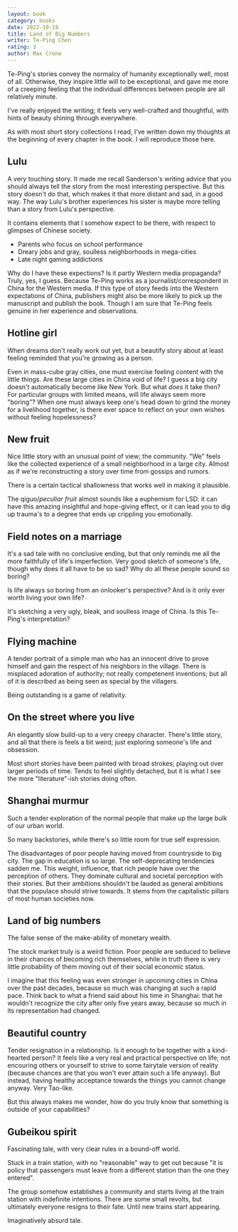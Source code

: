 ```yaml
---
layout: book
category: books
date: 2022-10-19
title: Land of Big Numbers
writer: Te-Ping Chen
rating: 3
author: Max Crone
---
```

Te-Ping's stories convey the normalcy of humanity exceptionally well, most of all.
Otherwise, they inspire little will to be exceptional, and gave me more of a creeping feeling that the individual differences between people are all relatively minute.

I've really enjoyed the writing; it feels very well-crafted and thoughtful, with hints of beauty shining through everywhere.

As with most short story collections I read, I've written down my thoughts at the beginning of every chapter in the book.
I will reproduce those here.

## Lulu
A very touching story.
It made me recall Sanderson's writing advice that you should always tell the story from the most interesting perspective.
But this story doesn't do that, which makes it that more distant and sad, in a good way.
The way Lulu's brother experiences his sister is maybe more telling than a story from Lulu's perspective.

It contains elements that I somehow expect to be there, with respect to glimpses of Chinese society.

- Parents who focus on school performance
- Dreary jobs and gray, soulless neighborhoods in mega-cities
- Late night gaming addictions

Why do I have these expections?
Is it partly Western media propaganda?
Truly, yes, I guess.
Because Te-Ping works as a journalist/correspondent in China for the Western media.
If this type of story feeds into the Western expectations of China, publishers might also be more likely to pick up the manuscript and publish the book.
Though I am sure that Te-Ping feels genuine in her experience and observations.

## Hotline girl
When dreams don't really work out yet, but a beautify story about at least feeling reminded that you're growing as a person.

Even in mass-cube gray cities, one must exercise feeling content with the little things.
Are these large cities in China void of life?
I guess a big city doesn't automatically become like New York.
But what *does* it take then?
For particular groups with limited means, will life always seem more "boring"?
When one must always keep one's head down to grind the money for a livelihood together, is there ever space to reflect on your own wishes without feeling hopelessness?

## New fruit
Nice little story with an unusual point of view; the community.
"We" feels like the collected experience of a small neighborhood in a large city.
Almost as if we're reconstructing a story over time from gossips and rumors.

There is a certain tactical shallowness that works well in making it plausible.

The qiguo/*peculiar fruit* almost sounds like a euphemism for LSD: it can have this amazing insightful and hope-giving effect, or it can lead you to dig up trauma's to a degree that ends up crippling you emotionally.

## Field notes on a marriage
It's a sad tale with no conclusive ending, but that only reminds me all the more faithfully of life's imperfection.
Very good sketch of someone's life, though why does it all have to be so sad?
Why do all these people sound so boring?

Is life always so boring from an onlooker's perspective?
And is it only ever worth living your own life?

It's sketching a very ugly, bleak, and soulless image of China.
Is this Te-Ping's interpretation?

## Flying machine
A tender portrait of a simple man who has an innocent drive to prove himself and gain the respect of his neighbors in the village.
There is misplaced adoration of authority; not really competenent inventions; but all of it is described as being seen as special by the villagers.

Being outstanding is a game of relativity.

## On the street where you live
An elegantly slow build-up to a very creepy character.
There's little story, and all that there is feels a bit weird; just exploring someone's life and obsession.

Most short stories have been painted with broad strokes; playing out over larger periods of time.
Tends to feel slightly detached, but it is what I see the more "literature"-ish stories doing often.

## Shanghai murmur
Such a tender exploration of the normal people that make up the large bulk of our urban world.

So many backstories, while there's so little room for true self expression.

The disadvantages of poor people having moved from countryside to big city.
The gap in education is so large.
The self-deprecating tendencies sadden me.
This weight, influence, that rich people have over the perception of others.
They dominate cultural and societal perception with their stories.
But their ambitions shouldn't be lauded as general ambitions that the populace should strive towards.
It stems from the capitalistic pillars of most human societies now.

## Land of big numbers
The false sense of the make-ability of monetary wealth.

The stock market truly is a weird fiction.
Poor people are seduced to believe in their chances of becoming rich themselves, while in truth there is very little probability of them moving out of their social economic status.

I imagine that this feeling was even stronger in upcoming cities in China over the past decades, because so much was changing at such a rapid pace.
Think back to what a friend said about his time in Shanghai: that he wouldn't recognize the city after only five years away, because so much in its representation had changed.

## Beautiful country
Tender resignation in a relationship.
Is it enough to be together with a kind-hearted person?
It feels like a very real and practical perspective on life; not encouring others or yourself to strive to some fairytale version of reality (because chances are that you won't ever attain such a life anyway).
But instead, having healthy acceptance towards the things you cannot change anyway.
Very Tao-like.

But this always makes me wonder, how do you truly know that something is outside of your capabilities?

## Gubeikou spirit
Fascinating tale, with very clear rules in a bound-off world.

Stuck in a train station, with no "reasonable" way to get out because "it is policy that passengers must leave from a different station than the one they entered".

The group somehow establishes a community and starts living at the train station with indefinite intentions.
There are some small revolts, but ultimately everyone resigns to their fate.
Until new trains start appearing.

Imaginatively absurd tale.
